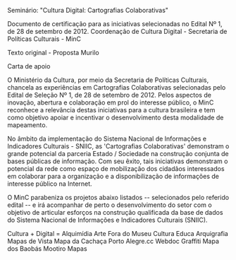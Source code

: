 Seminário: "Cultura Digital: Cartografias Colaborativas"

Documento de certificação para as iniciativas selecionadas no Edital Nº 1, de 28 de setembro de 2012. 
Coordenação de Cultura Digital - Secretaria de Políticas Culturais - MinC


Texto original - Proposta Murilo

Carta de apoio

O Ministério da Cultura, por meio da Secretaria de Políticas Culturais, chancela as experiências em Cartografias Colaborativas selecionadas pelo Edital de Seleção Nº 1, de 28 de setembro de 2012. Pelos aspectos de inovação, abertura e colaboração em prol do interesse público, o MinC reconhece a relevância destas iniciativas para a cultura brasileira e tem como objetivo apoiar e incentivar o desenvolvimento desta modalidade de mapeamento. 

No âmbito da implementação do Sistema Nacional de Informações e Indicadores Culturais - SNIIC, as 'Cartografias Colaborativas' demonstram o grande potencial da parceria Estado / Sociedade na construção conjunta de bases públicas de informação. Com seu êxito, tais iniciativas demonstram o potencial da rede como espaço de mobilização dos cidadãos interessados em colaborar para a organização e a disponibilização de informações de interesse público na Internet.

O MinC parabeniza os projetos abaixo listados -- selecionados pelo referido edital -- e irá acompanhar de perto o desenvolvimento do setor com o objetivo de articular esforços na construção qualificada da base de dados do Sistema Nacional de Informações e Indicadores Culturais (SNIIC).



Cultura + Digital = Alquimídia
Arte Fora do Museu
Cultura Educa
Arquigrafia
Mapas de Vista
Mapa da Cachaça
Porto Alegre.cc
Webdoc Graffiti
Mapa dos Baobás
Mootiro Mapas